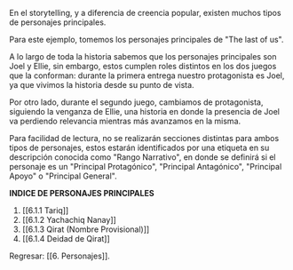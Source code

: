 
En el storytelling, y a diferencia de creencia popular, existen muchos tipos de personajes principales.

Para este ejemplo, tomemos los personajes principales de "The last of us".

A lo largo de toda la historia sabemos que los personajes principales son Joel y Ellie, sin embargo, estos cumplen roles distintos en los dos juegos que la conforman: durante la primera entrega nuestro protagonista es Joel, ya que vivimos la historia desde su punto de vista.

Por otro lado, durante el segundo juego, cambiamos de protagonista, siguiendo la venganza de Ellie, una historia en donde la presencia de Joel va perdiendo relevancia mientras más avanzamos en la misma.

Para facilidad de lectura, no se realizarán secciones distintas para ambos tipos de personajes, estos estarán identificados por una etiqueta en su descripción conocida como "Rango Narrativo", en donde se definirá si el personaje es un "Principal Protagónico", "Principal Antagónico", "Principal Apoyo" o "Principal General".

**INDICE DE PERSONAJES PRINCIPALES**
1. [[6.1.1 Tariq]]
2. [[6.1.2 Yachachiq Nanay]]
3. [[6.1.3 Qirat (Nombre Provisional)]]
4. [[6.1.4 Deidad de Qirat]]

Regresar: [[6. Personajes]].